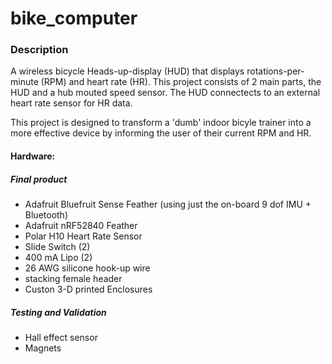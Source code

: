# bike_computer

### Description

A wireless bicycle Heads-up-display (HUD) that displays rotations-per-minute (RPM) and heart rate (HR). This project consists of 2 main parts, the HUD and a hub mouted speed sensor. The HUD connectects to an external heart rate sensor for HR data.

This project is designed to transform a 'dumb' indoor bicyle trainer into a more effective device by informing the user of their current RPM and HR.

#### Hardware:

##### Final product
- Adafruit Bluefruit Sense Feather (using just the on-board 9 dof IMU + Bluetooth)
- Adafruit nRF52840 Feather
- Polar H10 Heart Rate Sensor
- Slide Switch (2)
- 400 mA Lipo (2)
- 26 AWG silicone hook-up wire
- stacking female header
- Custon 3-D printed Enclosures

##### Testing and Validation
- Hall effect sensor
- Magnets